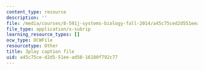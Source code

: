 ```yaml
---
content_type: resource
description: ''
file: /media/courses/8-591j-systems-biology-fall-2014/a45c75ced2d551eead5016180f792c77_dP4NQIpUH6w.vtt
file_type: application/x-subrip
learning_resource_types: []
ocw_type: OCWFile
resourcetype: Other
title: 3play caption file
uid: a45c75ce-d2d5-51ee-ad50-16180f792c77
---
```

